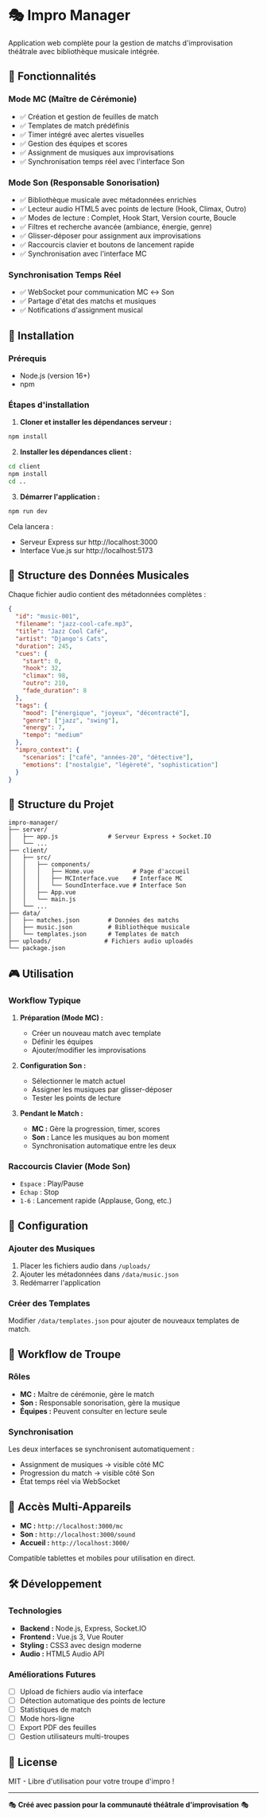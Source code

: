 # 🎭 Impro Manager

Application web complète pour la gestion de matchs d'improvisation théâtrale avec bibliothèque musicale intégrée.

## 🎯 Fonctionnalités

### Mode MC (Maître de Cérémonie)
- ✅ Création et gestion de feuilles de match
- ✅ Templates de match prédéfinis
- ✅ Timer intégré avec alertes visuelles
- ✅ Gestion des équipes et scores
- ✅ Assignment de musiques aux improvisations
- ✅ Synchronisation temps réel avec l'interface Son

### Mode Son (Responsable Sonorisation)
- ✅ Bibliothèque musicale avec métadonnées enrichies
- ✅ Lecteur audio HTML5 avec points de lecture (Hook, Climax, Outro)
- ✅ Modes de lecture : Complet, Hook Start, Version courte, Boucle
- ✅ Filtres et recherche avancée (ambiance, énergie, genre)
- ✅ Glisser-déposer pour assignment aux improvisations
- ✅ Raccourcis clavier et boutons de lancement rapide
- ✅ Synchronisation avec l'interface MC

### Synchronisation Temps Réel
- ✅ WebSocket pour communication MC ↔ Son
- ✅ Partage d'état des matchs et musiques
- ✅ Notifications d'assignment musical

## 🚀 Installation

### Prérequis
- Node.js (version 16+)
- npm

### Étapes d'installation

1. **Cloner et installer les dépendances serveur :**
```bash
npm install
```

2. **Installer les dépendances client :**
```bash
cd client
npm install
cd ..
```

3. **Démarrer l'application :**
```bash
npm run dev
```

Cela lancera :
- Serveur Express sur http://localhost:3000
- Interface Vue.js sur http://localhost:5173

## 🎵 Structure des Données Musicales

Chaque fichier audio contient des métadonnées complètes :

```json
{
  "id": "music-001",
  "filename": "jazz-cool-cafe.mp3",
  "title": "Jazz Cool Café",
  "artist": "Django's Cats",
  "duration": 245,
  "cues": {
    "start": 0,
    "hook": 32,
    "climax": 98,
    "outro": 210,
    "fade_duration": 8
  },
  "tags": {
    "mood": ["énergique", "joyeux", "décontracté"],
    "genre": ["jazz", "swing"],
    "energy": 7,
    "tempo": "medium"
  },
  "impro_context": {
    "scenarios": ["café", "années-20", "détective"],
    "emotions": ["nostalgie", "légèreté", "sophistication"]
  }
}
```

## 📁 Structure du Projet

```
impro-manager/
├── server/
│   ├── app.js              # Serveur Express + Socket.IO
│   └── ...
├── client/
│   ├── src/
│   │   ├── components/
│   │   │   ├── Home.vue           # Page d'accueil
│   │   │   ├── MCInterface.vue    # Interface MC
│   │   │   └── SoundInterface.vue # Interface Son
│   │   ├── App.vue
│   │   └── main.js
│   └── ...
├── data/
│   ├── matches.json        # Données des matchs
│   ├── music.json          # Bibliothèque musicale
│   └── templates.json      # Templates de match
├── uploads/               # Fichiers audio uploadés
└── package.json
```

## 🎮 Utilisation

### Workflow Typique

1. **Préparation (Mode MC) :**
   - Créer un nouveau match avec template
   - Définir les équipes
   - Ajouter/modifier les improvisations

2. **Configuration Son :**
   - Sélectionner le match actuel
   - Assigner les musiques par glisser-déposer
   - Tester les points de lecture

3. **Pendant le Match :**
   - **MC :** Gère la progression, timer, scores
   - **Son :** Lance les musiques au bon moment
   - Synchronisation automatique entre les deux

### Raccourcis Clavier (Mode Son)
- `Espace` : Play/Pause
- `Échap` : Stop
- `1-6` : Lancement rapide (Applause, Gong, etc.)

## 🔧 Configuration

### Ajouter des Musiques
1. Placer les fichiers audio dans `/uploads/`
2. Ajouter les métadonnées dans `/data/music.json`
3. Redémarrer l'application

### Créer des Templates
Modifier `/data/templates.json` pour ajouter de nouveaux templates de match.

## 🤝 Workflow de Troupe

### Rôles
- **MC :** Maître de cérémonie, gère le match
- **Son :** Responsable sonorisation, gère la musique
- **Équipes :** Peuvent consulter en lecture seule

### Synchronisation
Les deux interfaces se synchronisent automatiquement :
- Assignment de musiques → visible côté MC
- Progression du match → visible côté Son
- État temps réel via WebSocket

## 📱 Accès Multi-Appareils

- **MC :** `http://localhost:3000/mc`
- **Son :** `http://localhost:3000/sound`
- **Accueil :** `http://localhost:3000/`

Compatible tablettes et mobiles pour utilisation en direct.

## 🛠️ Développement

### Technologies
- **Backend :** Node.js, Express, Socket.IO
- **Frontend :** Vue.js 3, Vue Router
- **Styling :** CSS3 avec design moderne
- **Audio :** HTML5 Audio API

### Améliorations Futures
- [ ] Upload de fichiers audio via interface
- [ ] Détection automatique des points de lecture
- [ ] Statistiques de match
- [ ] Mode hors-ligne
- [ ] Export PDF des feuilles
- [ ] Gestion utilisateurs multi-troupes

## 📄 License

MIT - Libre d'utilisation pour votre troupe d'impro !

---

🎭 **Créé avec passion pour la communauté théâtrale d'improvisation** 🎭